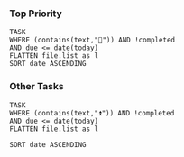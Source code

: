 ### Top Priority

``` dataview
TASK
WHERE (contains(text,"🔺")) AND !completed
AND due <= date(today)
FLATTEN file.list as l
SORT date ASCENDING
```
### Other Tasks 
``` dataview
TASK
WHERE (contains(text,"⏫")) AND !completed
AND due <= date(today)
FLATTEN file.list as l

SORT date ASCENDING
```